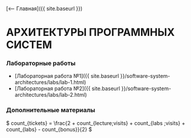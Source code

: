 [⟵ Главная]({{ site.baseurl }})

# АРХИТЕКТУРЫ ПРОГРАММНЫХ СИСТЕМ

### Лабораторные работы

* [Лабораторная работа №1]({{ site.baseurl }}/software-system-architectures/labs/lab-1.html)
* [Лабораторная работа №2]({{ site.baseurl }}/software-system-architectures/labs/lab-2.html)

### Дополнительные материалы
$ count_{tickets} = \frac{2 + count_{lecture\;visits} + count_{labs \;visits} + count_{labs} - count_{bonus}}{2} $
